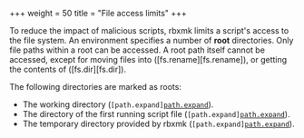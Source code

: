 +++
weight = 50
title = "File access limits"
+++

To reduce the impact of malicious scripts, rbxmk limits a script's access to the
file system. An environment specifies a number of **root** directories. Only
file paths within a root can be accessed. A root path itself cannot be accessed,
except for moving files into ([fs.rename][fs.rename]), or getting the contents
of ([fs.dir][fs.dir]).

The following directories are marked as roots:
- The working directory (<code>[path.expand][path.expand]("$wd")</code>).
- The directory of the first running script file (<code>[path.expand][path.expand]("$rsd")</code>).
- The temporary directory provided by rbxmk (<code>[path.expand][path.expand]("$tmp")</code>).
